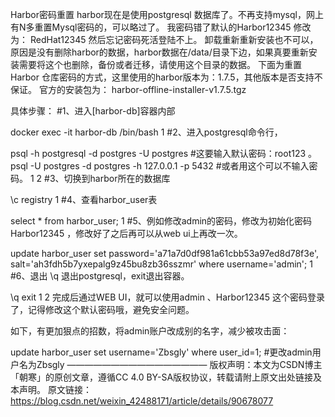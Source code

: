 Harbor密码重置
harbor现在是使用postgresql 数据库了。不再支持mysql，网上有N多重置Mysql密码的，可以略过了。
我密码错了默认的Harbor12345 修改为： RedHat12345 然后忘记密码死活登陆不上。
卸载重新重新安装也不可以，原因是没有删除harbor的数据，harbor数据在/data/目录下边，如果真要重新安装需要将这个也删除，备份或者迁移，请使用这个目录的数据。
下面为重置Harbor 仓库密码的方式，这里使用的harbor版本为：1.7.5，其他版本是否支持不保证。
官方的安装包为： harbor-offline-installer-v1.7.5.tgz

具体步骤：
#1、进入[harbor-db]容器内部

docker exec -it harbor-db /bin/bash
1
#2、进入postgresql命令行，

 psql -h postgresql -d postgres -U postgres  #这要输入默认密码：root123 。
 psql -U postgres -d postgres -h 127.0.0.1 -p 5432  #或者用这个可以不输入密码。
1
2
#3、切换到harbor所在的数据库

\c registry
1
#4、查看harbor_user表

select * from harbor_user;
1
#5、例如修改admin的密码，修改为初始化密码Harbor12345 ，修改好了之后再可以从web ui上再改一次。

 update harbor_user set password='a71a7d0df981a61cbb53a97ed8d78f3e', salt='ah3fdh5b7yxepalg9z45bu8zb36sszmr'  where username='admin';
1
#6、退出 \q 退出postgresql，exit退出容器。

\q 
exit 
1
2
完成后通过WEB UI，就可以使用admin 、Harbor12345 这个密码登录了，记得修改这个默认密码哦，避免安全问题。

如下，有更加狠点的招数，将admin账户改成别的名字，减少被攻击面：

  update harbor_user set username='Zbsgly' where user_id=1;              #更改admin用户名为Zbsgly
 ———————————————— 
版权声明：本文为CSDN博主「朝寒」的原创文章，遵循CC 4.0 BY-SA版权协议，转载请附上原文出处链接及本声明。
原文链接：https://blog.csdn.net/weixin_42488171/article/details/90678077